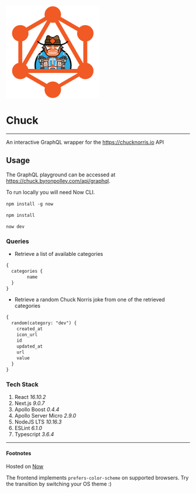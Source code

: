 <img src="https://raw.githubusercontent.com/b-b0t/chuck/master/static/logo.png" width="256" height="256" />

# Chuck
---
An interactive GraphQL wrapper for the https://chucknorris.io API

## Usage

The GraphQL playground can be accessed at https://chuck.byronpolley.com/api/graphql.

To run locally you will need Now CLI.

`npm install -g now`

`npm install`

`now dev`

### Queries

- Retrieve a list of available categories

```
{
  categories {
		name
  }
}
```

- Retrieve a random Chuck Norris joke from one of the retrieved categories

```
{
  random(category: "dev") {
   	created_at
    icon_url
    id
    updated_at
    url
    value
  }
}
```

### Tech Stack

1. React _16.10.2_
2. Next.js _9.0.7_
3. Apollo Boost _0.4.4_
4. Apollo Server Micro _2.9.0_
5. NodeJS LTS _10.16.3_
6. ESLint _6.1.0_
7. Typescript _3.6.4_

---

#### Footnotes

Hosted on [Now](https://zeit.co/ "Now")

The frontend implements `prefers-color-scheme` on supported browsers. Try the transition by switching your OS theme :)